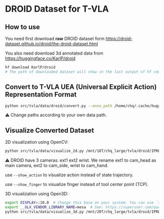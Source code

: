 # DROID Dataset for T-VLA

## How to use

You need first download **raw** DROID dataset form <https://droid-dataset.github.io/droid/the-droid-dataset.html>

You also need download 3d annotated data from <https://huggingface.co/KarlP/droid>

```bash
hf download KarlP/droid
# The path of downloaded dataset will show in the last output of hf command.
```

## Convert to T-VLA UEA (Universal Explicit Action) Representation Format

```bash
python src/tvla/data/droid/convert.py --anno_path /home/chq/.cache/huggingface/hub/models--KarlP--droid/snapshots/bcb840c3b496533e0adf548a54b51f2f00057837 --droid_base_path /mnt/20T/chq_large/droid_raw_1.0.1 --output_path /mnt/18T/chq_large/tvla/droid --logfile droid.log --overwrite --num_workers 4
```

⚠️ Change paths according to your own data path.

## Visualize Converted Dataset

2D visualization using OpenCV:

```bash
python src/tvla/data/visualize_2d.py /mnt/18T/chq_large/tvla/droid/IPRL/success/2023-06-27/Tue_Jun_27_20:25:39_2023 --show_finger --cam_type side --show_action --save_path video_side_finger_action.mp4
```

⚠️ DROID have 3 cameras: ext1 ext2 wrist. We rename ext1 to cam_head as main camera, ext2 to cam_side, wrist to cam_hand.

use `--show_action` to visualize action instead of state trajectory.

use `--show_finger` to visualize finger instead of tool center point (TCP).

3D visualization using Open3D:

```bash
export DISPLAY=:10.0  # Change this base on your system. You can use `ssh -CXY` to forward X11 display to your local machine.
export __GLX_VENDOR_LIBRARY_NAME=mesa  # See: https://superuser.com/questions/106056/force-software-based-opengl-rendering-on-ubuntu
python src/tvla/data/visualize_3d.py /mnt/20T/chq_large/tvla/droid/IPRL/success/2023-06-27/Tue_Jun_27_20:25:39_2023 --show_finger --cam_type side --save_path video_side_finger_o3d.mp4
```